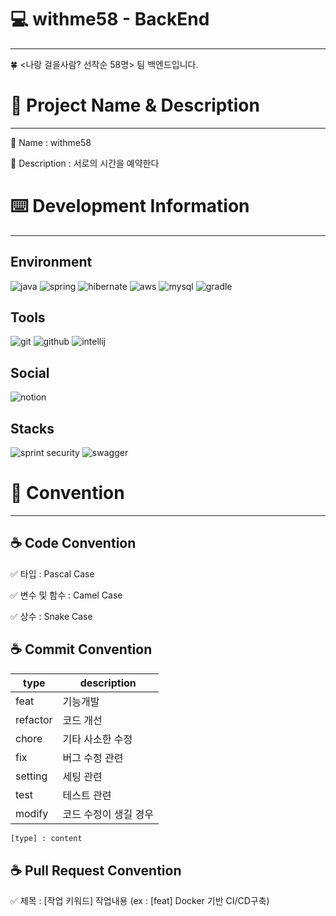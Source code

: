 # 💻 withme58 - BackEnd

---

🍀 <나랑 걸을사람? 선착순 58명> 팀 백엔드입니다.

# 📖 Project Name & Description

---

📛 Name : withme58

📛️ Description : 서로의 시간을 예약한다

# ⌨️ Development Information

---

## Environment

![java](https://img.shields.io/badge/Java-ED8B00?style=for-the-badge&logo=openjdk&logoColor=white)
![spring](https://img.shields.io/badge/Spring-6DB33F?style=for-the-badge&logo=spring&logoColor=white)
![hibernate](https://img.shields.io/badge/Hibernate-59666C?style=for-the-badge&logo=Hibernate&logoColor=white)
![aws](https://img.shields.io/badge/Amazon_AWS-FF9900?style=for-the-badge&logo=amazonaws&logoColor=white)
![mysql](https://img.shields.io/badge/MySQL-005C84?style=for-the-badge&logo=mysql&logoColor=white)
![gradle](https://img.shields.io/badge/Gradle-02303A.svg?style=for-the-badge&logo=Gradle&logoColor=white)


## Tools
![git](	https://img.shields.io/badge/GIT-E44C30?style=for-the-badge&logo=git&logoColor=white)
![github](https://img.shields.io/badge/GitHub-100000?style=for-the-badge&logo=github&logoColor=white)
![intellij](https://img.shields.io/badge/IntelliJ_IDEA-000000.svg?style=for-the-badge&logo=intellij-idea&logoColor=white)


## Social
![notion](https://img.shields.io/badge/Notion-000000?style=for-the-badge&logo=notion&logoColor=white)



## Stacks
![sprint security](https://img.shields.io/badge/Spring_Security-6DB33F?style=for-the-badge&logo=Spring-Security&logoColor=white)
![swagger](https://img.shields.io/badge/-Swagger-%23Clojure?style=for-the-badge&logo=swagger&logoColor=white)



# 📒 Convention

---

## ☕️ Code Convention

✅ 타입 : Pascal Case

✅ 변수 및 함수 : Camel Case

✅ 상수 : Snake Case

## ☕️ Commit Convention

| type     | description |
|----------|-----------|
| feat     | 기능개발      |
| refactor | 코드 개선     |
| chore    | 기타 사소한 수정 |
| fix      | 버그 수정 관련  |
| setting  | 세팅 관련     |
| test     | 테스트 관련    |
| modify   | 코드 수정이 생길 경우 |

```bash
[type] : content
```

## ☕️ Pull Request Convention

✅ 제목 : [작업 키워드] 작업내용 (ex : [feat] Docker 기반 CI/CD구축)
